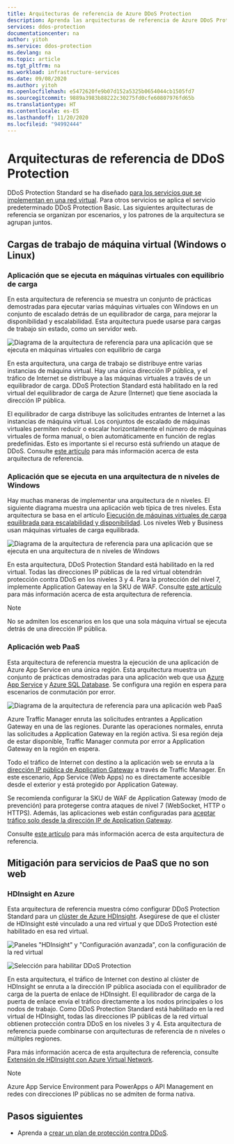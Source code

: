 ```yaml
---
title: Arquitecturas de referencia de Azure DDoS Protection
description: Aprenda las arquitecturas de referencia de Azure DDoS Protection.
services: ddos-protection
documentationcenter: na
author: yitoh
ms.service: ddos-protection
ms.devlang: na
ms.topic: article
ms.tgt_pltfrm: na
ms.workload: infrastructure-services
ms.date: 09/08/2020
ms.author: yitoh
ms.openlocfilehash: e5472620fe9b07d152a5325b0654044cb1505fd7
ms.sourcegitcommit: 9889a3983b88222c30275fd0cfe60807976fd65b
ms.translationtype: HT
ms.contentlocale: es-ES
ms.lasthandoff: 11/20/2020
ms.locfileid: "94992444"
---
```

# <a name="ddos-protection-reference-architectures"></a>Arquitecturas de referencia de DDoS Protection

DDoS Protection Standard se ha diseñado [para los servicios que se implementan en una red virtual](../virtual-network/virtual-network-for-azure-services.md). Para otros servicios se aplica el servicio predeterminado DDoS Protection Basic. Las siguientes arquitecturas de referencia se organizan por escenarios, y los patrones de la arquitectura se agrupan juntos.

## <a name="virtual-machine-windowslinux-workloads"></a>Cargas de trabajo de máquina virtual (Windows o Linux)

### <a name="application-running-on-load-balanced-vms"></a>Aplicación que se ejecuta en máquinas virtuales con equilibrio de carga

En esta arquitectura de referencia se muestra un conjunto de prácticas demostradas para ejecutar varias máquinas virtuales con Windows en un conjunto de escalado detrás de un equilibrador de carga, para mejorar la disponibilidad y escalabilidad. Esta arquitectura puede usarse para cargas de trabajo sin estado, como un servidor web.

![Diagrama de la arquitectura de referencia para una aplicación que se ejecuta en máquinas virtuales con equilibrio de carga](./media/ddos-best-practices/image-9.png)

En esta arquitectura, una carga de trabajo se distribuye entre varias instancias de máquina virtual. Hay una única dirección IP pública, y el tráfico de Internet se distribuye a las máquinas virtuales a través de un equilibrador de carga. DDoS Protection Standard está habilitado en la red virtual del equilibrador de carga de Azure (Internet) que tiene asociada la dirección IP pública.

El equilibrador de carga distribuye las solicitudes entrantes de Internet a las instancias de máquina virtual. Los conjuntos de escalado de máquinas virtuales permiten reducir o escalar horizontalmente el número de máquinas virtuales de forma manual, o bien automáticamente en función de reglas predefinidas. Esto es importante si el recurso está sufriendo un ataque de DDoS. Consulte [este artículo](/azure/architecture/reference-architectures/virtual-machines-windows/multi-vm) para más información acerca de esta arquitectura de referencia.

### <a name="application-running-on-windows-n-tier"></a>Aplicación que se ejecuta en una arquitectura de n niveles de Windows

Hay muchas maneras de implementar una arquitectura de n niveles. El siguiente diagrama muestra una aplicación web típica de tres niveles. Esta arquitectura se basa en el artículo [Ejecución de máquinas virtuales de carga equilibrada para escalabilidad y disponibilidad](/azure/architecture/reference-architectures/virtual-machines-windows/multi-vm). Los niveles Web y Business usan máquinas virtuales de carga equilibrada.

![Diagrama de la arquitectura de referencia para una aplicación que se ejecuta en una arquitectura de n niveles de Windows](./media/ddos-best-practices/image-10.png)

En esta arquitectura, DDoS Protection Standard está habilitado en la red virtual. Todas las direcciones IP públicas de la red virtual obtendrán protección contra DDoS en los niveles 3 y 4. Para la protección del nivel 7, implemente Application Gateway en la SKU de WAF. Consulte [este artículo](/azure/architecture/reference-architectures/virtual-machines-windows/n-tier) para más información acerca de esta arquitectura de referencia.

> [!NOTE]
> No se admiten los escenarios en los que una sola máquina virtual se ejecuta detrás de una dirección IP pública.

### <a name="paas-web-application"></a>Aplicación web PaaS

Esta arquitectura de referencia muestra la ejecución de una aplicación de Azure App Service en una única región. Esta arquitectura muestra un conjunto de prácticas demostradas para una aplicación web que usa [Azure App Service](https://azure.microsoft.com/documentation/services/app-service/) y [Azure SQL Database](https://azure.microsoft.com/documentation/services/sql-database/).
Se configura una región en espera para escenarios de conmutación por error.

![Diagrama de la arquitectura de referencia para una aplicación web PaaS](./media/ddos-best-practices/image-11.png)

Azure Traffic Manager enruta las solicitudes entrantes a Application Gateway en una de las regiones. Durante las operaciones normales, enruta las solicitudes a Application Gateway en la región activa. Si esa región deja de estar disponible, Traffic Manager conmuta por error a Application Gateway en la región en espera.

Todo el tráfico de Internet con destino a la aplicación web se enruta a la [dirección IP pública de Application Gateway](../application-gateway/application-gateway-web-app-overview.md) a través de Traffic Manager. En este escenario, App Service (Web Apps) no es directamente accesible desde el exterior y está protegido por Application Gateway. 

Se recomienda configurar la SKU de WAF de Application Gateway (modo de prevención) para protegerse contra ataques de nivel 7 (WebSocket, HTTP o HTTPS). Además, las aplicaciones web están configuradas para [aceptar tráfico solo desde la dirección IP de Application Gateway](https://azure.microsoft.com/blog/ip-and-domain-restrictions-for-windows-azure-web-sites/).

Consulte [este artículo](/azure/architecture/reference-architectures/app-service-web-app/multi-region) para más información acerca de esta arquitectura de referencia.

## <a name="mitigation-for-non-web-paas-services"></a>Mitigación para servicios de PaaS que no son web

### <a name="hdinsight-on-azure"></a>HDInsight en Azure

Esta arquitectura de referencia muestra cómo configurar DDoS Protection Standard para un [clúster de Azure HDInsight](../hdinsight/index.yml). Asegúrese de que el clúster de HDInsight esté vinculado a una red virtual y que DDoS Protection esté habilitado en esa red virtual.

![Paneles "HDInsight" y "Configuración avanzada", con la configuración de la red virtual](./media/ddos-best-practices/image-12.png)

![Selección para habilitar DDoS Protection](./media/ddos-best-practices/image-13.png)

En esta arquitectura, el tráfico de Internet con destino al clúster de HDInsight se enruta a la dirección IP pública asociada con el equilibrador de carga de la puerta de enlace de HDInsight. El equilibrador de carga de la puerta de enlace envía el tráfico directamente a los nodos principales o los nodos de trabajo. Como DDoS Protection Standard está habilitado en la red virtual de HDInsight, todas las direcciones IP públicas de la red virtual obtienen protección contra DDoS en los niveles 3 y 4. Esta arquitectura de referencia puede combinarse con arquitecturas de referencia de n niveles o múltiples regiones.

Para más información acerca de esta arquitectura de referencia, consulte [Extensión de HDInsight con Azure Virtual Network](../hdinsight/hdinsight-plan-virtual-network-deployment.md?toc=%2fazure%2fvirtual-network%2ftoc.json).


> [!NOTE]
> Azure App Service Environment para PowerApps o API Management en redes con direcciones IP públicas no se admiten de forma nativa.

## <a name="next-steps"></a>Pasos siguientes

- Aprenda a [crear un plan de protección contra DDoS](manage-ddos-protection.md).